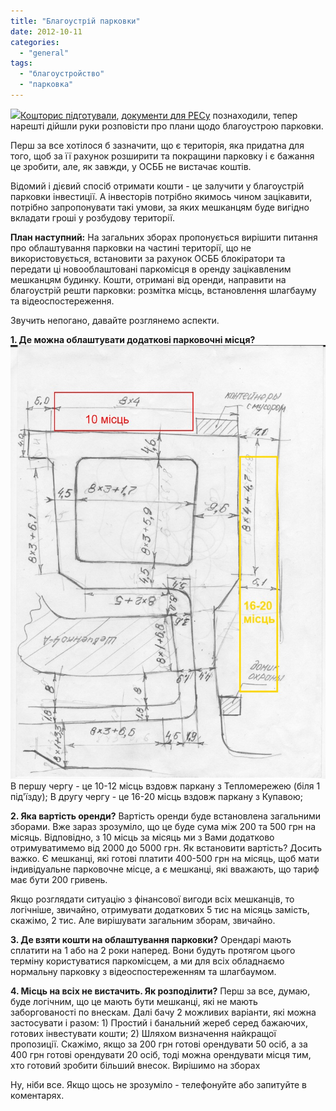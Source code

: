 ```yaml
---
title: "Благоустрій парковки"
date: 2012-10-11
categories: 
  - "general"
tags: 
  - "благоустройство"
  - "парковка"
---
```


![](http://shevchenko4a.brovary.org/wp-content/uploads/2012/10/reserved-parking-01.jpg)[Кошторис підготували](http://shevchenko4a.brovary.org/proekt-koshtorisu-na-2013-rik/ "Проект кошторису на 2013 рік"), [документи для РЕСу](http://shevchenko4a.brovary.org/opalyuvalniy-sezon-rozpochnetsya-vchasno/ "Опалювальний сезон розпочнеться вчасно") познаходили, тепер нарешті дійшли руки розповісти про плани щодо благоустрою парковки.

Перш за все хотілося б зазначити, що є територія, яка придатна для того, щоб за її рахунок розширити та покращини парковку і є бажання це зробити, але, як завжди, у ОСББ не вистачає коштів.

Відомий і дієвий спосіб отримати кошти - це залучити у благоустрій парковки інвестиції. А інвесторів потрібно якимось чином зацікавити, потрібно запропонувати такі умови, за яких мешканцям буде вигідно вкладати гроші у розбудову території.

**План наступний:** На загальних зборах пропонується вирішити питання про облаштування парковки на частині території, що не використовується, встановити за рахунок ОСББ блокіратори та передати ці новооблаштовані паркомісця в оренду зацікавленим мешканцям будинку. Кошти, отримані від оренди, направити на благоустрій решти парковки: розмітка місць, встановлення шлагбауму та відеоспостереження. <!--more-->

Звучить непогано, давайте розглянемо аспекти.

**1\. Де можна облаштувати додаткові парковочні місця?** [![](/wp-content/uploads/2012/10/Plan.jpg)](/wp-content/uploads/2012/10/Plan.jpg) В першу чергу - це 10-12 місць вздовж паркану з Тепломережею (біля 1 під'їзду); В другу чергу - це 16-20 місць вздовж паркану з Купавою;

**2\. Яка вартість оренди?** Вартість оренди буде встановлена загальними зборами. Вже зараз зрозуміло, що це буде сума між 200 та 500 грн на місяць. Відповідно, з 10 місць за місяць ми з Вами додатково отримуватимемо від 2000 до 5000 грн. Як встановити вартість? Досить важко. Є мешканці, які готові платити 400-500 грн на місяць, щоб мати індивідуальне парковочне місце, а є мешканці, які вважають, що тариф має бути 200 гривень.

Якщо розглядати ситуацію з фінансової вигоди всіх мешканців, то логічніше, звичайно, отримувати додаткових 5 тис на місяць замість, скажімо, 2 тис. Але вирішувати загальним зборам, звичайно.

**3\. Де взяти кошти на облаштування парковки?** Орендарі мають сплатити на 1 або на 2 роки наперед. Вони будуть протягом цього терміну користуватися паркомісцем, а ми для всіх обладнаємо нормальну парковку з відеоспостереженням та шлагбаумом.

**4\. Місць на всіх не вистачить. Як розподілити?** Перш за все, думаю, буде логічним, що це мають бути мешканці, які не мають заборгованості по внескам. Далі бачу 2 можливих варіанти, які можна застосувати і разом: 1) Простий і банальний жереб серед бажаючих, готових інвестувати кошти; 2) Шляхом визначення найкращої пропозиції. Скажімо, якщо за 200 грн готові орендувати 50 осіб, а за 400 грн готові орендувати 20 осіб, тоді можна орендувати місця тим, хто готовий зробити більший внесок. Вирішимо на зборах

Ну, ніби все. Якщо щось не зрозуміло - телефонуйте або запитуйте в коментарях.
